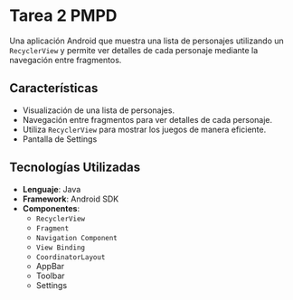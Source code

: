 # Tarea 2 PMPD

Una aplicación Android que muestra una lista de personajes utilizando un `RecyclerView` y permite ver detalles de cada personaje mediante la navegación entre fragmentos. 

## Características

- Visualización de una lista de personajes.
- Navegación entre fragmentos para ver detalles de cada personaje.
- Utiliza `RecyclerView` para mostrar los juegos de manera eficiente.
- Pantalla de Settings

## Tecnologías Utilizadas

- **Lenguaje**: Java
- **Framework**: Android SDK
- **Componentes**:
  - `RecyclerView`
  - `Fragment`
  - `Navigation Component`
  - `View Binding`
  - `CoordinatorLayout`
  - AppBar
  - Toolbar
  - Settings
